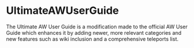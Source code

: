 UltimateAWUserGuide
===================

The Ultimate AW User Guide is a modification made to the official AW User Guide which enhances it by adding newer, more relevant categories and new features such as wiki inclusion and a comprehensive teleports list. 
